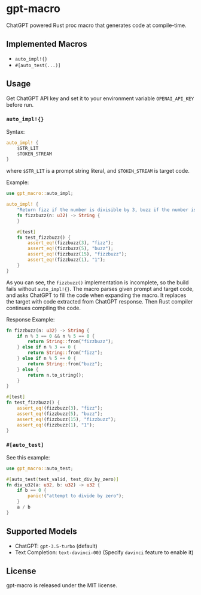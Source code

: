 # gpt-macro

ChatGPT powered Rust proc macro that generates code at compile-time.

## Implemented Macros

* `auto_impl!{}`
* `#[auto_test(...)]`

## Usage

Get ChatGPT API key and set it to your environment variable `OPENAI_API_KEY` before run.

### `auto_impl!{}`

Syntax:

```rust
auto_impl! {
    $STR_LIT
    $TOKEN_STREAM
}
```

where `$STR_LIT` is a prompt string literal, and `$TOKEN_STREAM` is target code.

Example:

```rust
use gpt_macro::auto_impl;

auto_impl! {
    "Return fizz if the number is divisible by 3, buzz if the number is divisible by 5, and fizzbuzz if the number is divisible by both 3 and 5."
    fn fizzbuzz(n: u32) -> String {
    }

    #[test]
    fn test_fizzbuzz() {
        assert_eq!(fizzbuzz(3), "fizz");
        assert_eq!(fizzbuzz(5), "buzz");
        assert_eq!(fizzbuzz(15), "fizzbuzz");
        assert_eq!(fizzbuzz(1), "1");
    }
}
```

As you can see, the `fizzbuzz()` implementation is incomplete, so the build fails without `auto_impl!{}`. The macro parses given prompt and target code, and asks ChatGPT to fill the code when expanding the macro. It replaces the target with code extracted from ChatGPT response. Then Rust compiler continues compiling the code.

Response Example:

```rust
fn fizzbuzz(n: u32) -> String {
    if n % 3 == 0 && n % 5 == 0 {
        return String::from("fizzbuzz");
    } else if n % 3 == 0 {
        return String::from("fizz");
    } else if n % 5 == 0 {
        return String::from("buzz");
    } else {
        return n.to_string();
    }
}

#[test]
fn test_fizzbuzz() {
    assert_eq!(fizzbuzz(3), "fizz");
    assert_eq!(fizzbuzz(5), "buzz");
    assert_eq!(fizzbuzz(15), "fizzbuzz");
    assert_eq!(fizzbuzz(1), "1");
}
```

### `#[auto_test]`

See this example:

```rust
use gpt_macro::auto_test;

#[auto_test(test_valid, test_div_by_zero)]
fn div_u32(a: u32, b: u32) -> u32 {
    if b == 0 {
        panic!("attempt to divide by zero");
    }
    a / b
}
```

## Supported Models

* ChatGPT: `gpt-3.5-turbo` (default)
* Text Completion: `text-davinci-003` (Specify `davinci` feature to enable it)

## License

gpt-macro is released under the MIT license.
